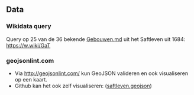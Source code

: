 ## Data

### Wikidata query 
Query op 25 van de 36 bekende [Gebouwen.md](Gebouwen.md) uit het Saftleven uit 1684: https://w.wiki/GaT

### geojsonlint.com
* Via http://geojsonlint.com/ kun GeoJSON valideren en ook visualiseren op een kaart. 
* Github kan het ook zelf visualiseren: ([saftleven.geojson](data/GeoJSON/saftleven.geojson))



